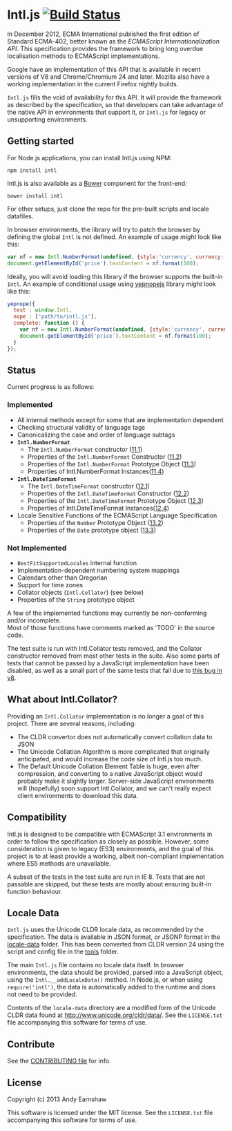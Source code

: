 # Intl.js [![Build Status][]](https://travis-ci.org/andyearnshaw/Intl.js)

In December 2012, ECMA International published the first edition of Standard ECMA-402,
better known as the _ECMAScript Internationalization API_. This specification provides
the framework to bring long overdue localisation methods to ECMAScript implementations.

Google have an implementation of this API that is available in recent versions of V8
and Chrome/Chromium 24 and later. Mozilla also have a working implementation in the
current Firefox nightly builds.

`Intl.js` fills the void of availability for this API. It will provide the framework as
described by the specification, so that developers can take advantage of the native API
in environments that support it, or `Intl.js` for legacy or unsupporting environments.

[Build Status]: https://travis-ci.org/andyearnshaw/Intl.js.png?branch=master


## Getting started
For Node.js applications, you can install Intl.js using NPM:

    npm install intl

Intl.js is also available as a [Bower](http://bower.io) component for the front-end:

    bower install intl

For other setups, just clone the repo for the pre-built scripts and locale datafiles.

In browser environments, the library will try to patch the browser by defining
the global `Intl` is not defined.  An example of usage _might_ look like this:

```javascript
var nf = new Intl.NumberFormat(undefined, {style:'currency', currency:'GBP'});
document.getElementById('price').textContent = nf.format(100);
```

Ideally, you will avoid loading this library if the browser supports the
built-in `Intl`. An example of conditional usage using [yepnopejs][] library
_might_ look like this:

```javascript
yepnope({
  test : window.Intl,
  nope : ['path/to/intl.js'],
  complete: function () {
    var nf = new Intl.NumberFormat(undefined, {style:'currency', currency:'GBP'});
    document.getElementById('price').textContent = nf.format(100);
  }
});

```

[yepnopejs]: http://yepnopejs.com/

## Status
Current progress is as follows:

### Implemented
 - All internal methods except for some that are implementation dependent
 - Checking structural validity of language tags  
 - Canonicalizing the case and order of language subtags
 - __`Intl.NumberFormat`__
   - The `Intl.NumberFormat` constructor ([11.1](http://www.ecma-international.org/ecma-402/1.0/#sec-11.1))
   - Properties of the `Intl.NumberFormat` Constructor ([11.2](http://www.ecma-international.org/ecma-402/1.0/#sec-11.2))
   - Properties of the `Intl.NumberFormat` Prototype Object ([11.3](http://www.ecma-international.org/ecma-402/1.0/#sec-11.3))
   - Properties of Intl.NumberFormat Instances([11.4](http://www.ecma-international.org/ecma-402/1.0/#sec-11.4))
 - __`Intl.DateTimeFormat`__
   - The `Intl.DateTimeFormat` constructor ([12.1](http://www.ecma-international.org/ecma-402/1.0/#sec-12.1))
   - Properties of the `Intl.DateTimeFormat` Constructor ([12.2](http://www.ecma-international.org/ecma-402/1.0/#sec-12.2))
   - Properties of the `Intl.DateTimeFormat` Prototype Object ([12.3](http://www.ecma-international.org/ecma-402/1.0/#sec-12.3))
   - Properties of Intl.DateTimeFormat Instances([12.4](http://www.ecma-international.org/ecma-402/1.0/#sec-12.4))
 - Locale Sensitive Functions of the ECMAScript Language Specification
   - Properties of the `Number` Prototype Object ([13.2](http://www.ecma-international.org/ecma-402/1.0/#sec-13.2))
   - Properties of the `Date` prototype object ([13.3](http://www.ecma-international.org/ecma-402/1.0/#sec-13.3))

### Not Implemented
 - `BestFitSupportedLocales` internal function
 - Implementation-dependent numbering system mappings
 - Calendars other than Gregorian
 - Support for time zones
 - Collator objects (`Intl.Collator`) (see below)
 - Properties of the `String` prototype object

A few of the implemented functions may currently be non-conforming and/or incomplete.  
Most of those functions have comments marked as 'TODO' in the source code.

The test suite is run with Intl.Collator tests removed, and the Collator
constructor removed from most other tests in the suite.  Also some parts of
tests that cannot be passed by a JavaScript implementation have been disabled,
as well as a small part of the same tests that fail due to [this bug in v8][].

 [this bug in v8]: https://code.google.com/p/v8/issues/detail?id=2694


## What about Intl.Collator?

Providing an `Intl.Collator` implementation is no longer a goal of this project. There
are several reasons, including:

 - The CLDR convertor does not automatically convert collation data to JSON
 - The Unicode Collation Algorithm is more complicated that originally anticipated,
   and would increase the code size of Intl.js too much.
 - The Default Unicode Collation Element Table is huge, even after compression, and
   converting to a native JavaScript object would probably make it slightly larger.
   Server-side JavaScript environments will (hopefully) soon support Intl.Collator,
   and we can't really expect client environments to download this data.


## Compatibility
Intl.js is designed to be compatible with ECMAScript 3.1 environments in order to
follow the specification as closely as possible. However, some consideration is given
to legacy (ES3) environments, and the goal of this project is to at least provide a
working, albeit non-compliant implementation where ES5 methods are unavailable.

A subset of the tests in the test suite are run in IE 8.  Tests that are not passable
are skipped, but these tests are mostly about ensuring built-in function behaviour.


## Locale Data
`Intl.js` uses the Unicode CLDR locale data, as recommended by the specification.
The data is available in JSON format, or JSONP format in the [locale-data](https://github.com/andyearnshaw/Intl.js/tree/master/locale-data)
folder.  This has been converted from CLDR version 24 using the script and config file
in the [tools](https://github.com/andyearnshaw/Intl.js/tree/master/tools) folder.

The main `Intl.js` file contains no locale data itself.  In browser environments, the
data should be provided, parsed into a JavaScript object, using the
`Intl.__addLocaleData()` method.  In Node.js, or when using `require('intl')`, the data
is automatically added to the runtime and does not need to be provided.

Contents of the `locale-data` directory are a modified form of the Unicode CLDR
data found at http://www.unicode.org/cldr/data/.  See the `LICENSE.txt` file
accompanying this software for terms of use.


## Contribute

See the [CONTRIBUTING file][] for info.

[CONTRIBUTING file]: https://github.com/andyearnshaw/Intl.js/blob/master/CONTRIBUTING.md


## License

Copyright (c) 2013 Andy Earnshaw

This software is licensed under the MIT license.  See the `LICENSE.txt` file
accompanying this software for terms of use.
